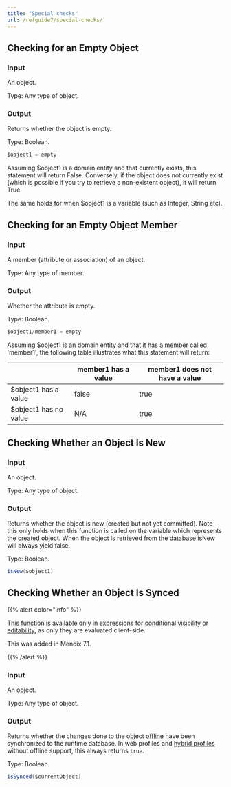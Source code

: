 ```yaml
---
title: "Special checks"
url: /refguide7/special-checks/
---
```


## Checking for an Empty Object

### Input

An object.

Type: Any type of object.

### Output

Returns whether the object is empty.

Type: Boolean.

```java
$object1 = empty
```

Assuming $object1 is a domain entity and that currently exists, this statement will return False. Conversely, if the object does not currently exist (which is possible if you try to retrieve a non-existent object), it will return True.

The same holds for when $object1 is a variable (such as Integer, String etc).

## Checking for an Empty Object Member

### Input

A member (attribute or association) of an object.

Type: Any type of member.

### Output

Whether the attribute is empty.

Type: Boolean.

```java
$object1/member1 = empty
```

Assuming $object1 is an domain entity and that it has a member called 'member1', the following table illustrates what this statement will return:

|   | member1 has a value | member1 does not have a value |
| --- | --- | --- |
| $object1 has a value | false | true |
| $object1 has no value | N/A | true |

## Checking Whether an Object Is New<a name="new"></a>

### Input

An object.

Type: Any type of object.

### Output

Returns whether the object is new (created but not yet committed). Note this only holds when this function is called on the variable which represents the created object. When the object is retrieved from the database isNew will always yield false.

Type: Boolean.

```java
isNew($object1)
```

## Checking Whether an Object Is Synced<a name="synced"></a>

{{% alert color="info" %}}

This function is available only in expressions for [conditional visibility or editability](/refguide7/conditions/), as only they are evaluated client-side.

This was added in Mendix 7.1.

{{% /alert %}}

### Input

An object.

Type: Any type of object.

### Output

Returns whether the changes done to the object [offline](/refguide7/offline/) have been synchronized to the runtime database. In web profiles and [hybrid profiles](/refguide7/hybrid-phone-profile/) without offline support, this always returns `true`.

Type: Boolean.

```java
isSynced($currentObject)
```
